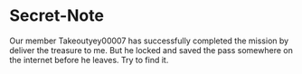 # Secret-Note

Our member Takeoutyey00007 has successfully completed the mission by deliver the treasure to me. But he locked and saved the pass somewhere on the internet before he leaves. 
Try to find it.
